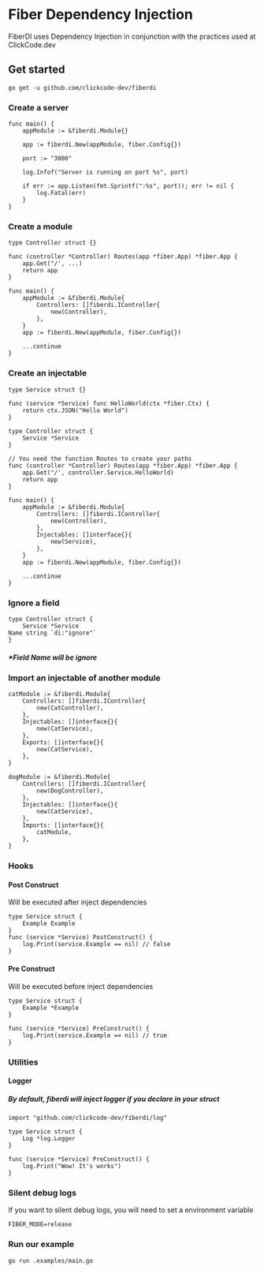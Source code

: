 # Fiber Dependency Injection

FiberDI uses Dependency Injection in conjunction with the practices used at ClickCode.dev

## Get started

    go get -u github.com/clickcode-dev/fiberdi

### Create a server

    func main() {
    	appModule := &fiberdi.Module{}

    	app := fiberdi.New(appModule, fiber.Config{})

    	port := "3000"

    	log.Infof("Server is running on port %s", port)

    	if err := app.Listen(fmt.Sprintf(":%s", port)); err != nil {
    		log.Fatal(err)
    	}
    }

### Create a module

    type Controller struct {}

    func (controller *Controller) Routes(app *fiber.App) *fiber.App {
        app.Get("/', ...)
        return app
    }

    func main() {
    	appModule := &fiberdi.Module{
    		Controllers: []fiberdi.IController{
    			new(Controller),
    		},
    	}
    	app := fiberdi.New(appModule, fiber.Config{})

    	...continue
    }

### Create an injectable

    type Service struct {}

    func (service *Service) func HelloWorld(ctx *fiber.Ctx) {
    	return ctx.JSON("Hello World")
    }

    type Controller struct {
    	Service *Service
    }

    // You need the function Routes to create your paths
    func (controller *Controller) Routes(app *fiber.App) *fiber.App {
        app.Get("/', controller.Service.HelloWorld)
        return app
    }

    func main() {
    	appModule := &fiberdi.Module{
    		Controllers: []fiberdi.IController{
    			new(Controller),
    		},
    		Injectables: []interface{}{
    			new(Service),
    		},
    	}
    	app := fiberdi.New(appModule, fiber.Config{})

    	...continue
    }

### Ignore a field

    type Controller struct {
    	Service *Service
    Name string `di:"ignore"`
    }

##### \*Field Name will be ignore

### Import an injectable of another module

    catModule := &fiberdi.Module{
    	Controllers: []fiberdi.IController{
    		new(CatController),
    	},
    	Injectables: []interface{}{
    		new(CatService),
    	},
    	Exports: []interface{}{
    		new(CatService),
    	},
    }

    dogModule := &fiberdi.Module{
    	Controllers: []fiberdi.IController{
    		new(DogController),
    	},
    	Injectables: []interface{}{
    		new(CatService),
    	},
    	Imports: []interface{}{
    		catModule,
    	},
    }

### Hooks

#### Post Construct

Will be executed after inject dependencies

    type Service struct {
    	Example Example
    }
    func (service *Service) PostConstruct() {
    	log.Print(service.Example == nil) // false
    }

#### Pre Construct

Will be executed before inject dependencies

    type Service struct {
    	Example *Example
    }

    func (service *Service) PreConstruct() {
    	log.Print(service.Example == nil) // true
    }

### Utilities

#### Logger

##### By default, fiberdi will inject logger if you declare in your struct

    import "github.com/clickcode-dev/fiberdi/log"

    type Service struct {
    	Log *log.Logger
    }

    func (service *Service) PreConstruct() {
    	log.Print("Wow! It's works")
    }

### Silent debug logs

If you want to silent debug logs, you will need to set a environment variable

    FIBER_MODE=release

### Run our example

    go run .examples/main.go
